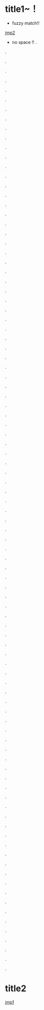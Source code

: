 # title1~！
* fuzzy match!!

[jmp2](https://github.com/apriltagtrackers-cn/April-Tag-VR-FullBody-Tracker/blob/master/symbol_test（name）.md#title2)
* no space !!
.


.


.


.


.


.


.


.


.


.


.


.


.


.


.


.


.


.


.


.


.


.


.


.


.


.


.


.


.


.


.


.


.


.


.


.


.


.


.


.


.


.


.


.


.


.


.


.


.


.


.


.


.


.


.


.


.


.


.


.


.


.


.


.


.


.


.


.


.


.


.


.


.


.


.


.


.


.


.


.


.


.


.


.


.


.


.


.


.


.


.


.


.


.


.


.


.


.




# title2

[jmp1](https://github.com/apriltagtrackers-cn/April-Tag-VR-FullBody-Tracker/blob/master/symbol_test（name）.md#title1)
